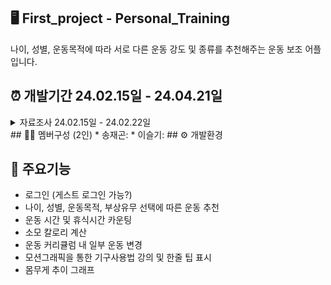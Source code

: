 ## 🖥️ First_project - Personal_Training
나이, 성별, 운동목적에 따라 서로 다른 운동 강도 및 종류를 추천해주는 운동 보조 어플입니다.
## ⏰ 개발기간 24.02.15일 - 24.04.21일
 <details> <summary>자료조사 24.02.15일 - 24.02.22일</summary> <br>
   나이 구분 : <br> &nbsp; 1. 20대 <br> &nbsp; 2. 20-30대 <br> &nbsp; 3. 40-50대 <br> &nbsp; 4. 60대 이상 <br><br>
   성별 : <br> &nbsp; 1. 남  <br> &nbsp; 2. 여 <br><br>
   운동 목적: <br> &nbsp; 1. 다이어트 <br> &nbsp; 2. 근육중량 
 </details>
## 🤼‍♀️ 멤버구성 (2인)
* 송재곤:
* 이슬기: 
## ⚙️ 개발환경

## 📌 주요기능
*  로그인 (게스트 로그인 가능?)
*  나이, 성별, 운동목적, 부상유무 선택에 따른 운동 추천
*  운동 시간 및 휴식시간 카운팅
*  소모 칼로리 계산
*  운동 커리큘럼 내 일부 운동 변경
*  모션그래픽을 통한 기구사용법 강의 및 한줄 팁 표시
*  몸무게 추이 그래프
